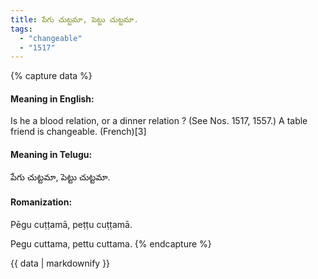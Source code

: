 ```yaml
---
title: పేగు చుట్టమా, పెట్టు చుట్టమా.
tags:
  - "changeable"
  - "1517"
---
```


{% capture data %}
#### Meaning in English:
Is he a blood relation, or a dinner relation ?
(See Nos. 1517, 1557.)
A table friend is changeable. (French)[3]

#### Meaning in Telugu:
పేగు చుట్టమా, పెట్టు చుట్టమా.

#### Romanization:
Pēgu cuṭṭamā, peṭṭu cuṭṭamā.

Pegu cuttama, pettu cuttama.
{% endcapture %}

{{ data | markdownify }}

